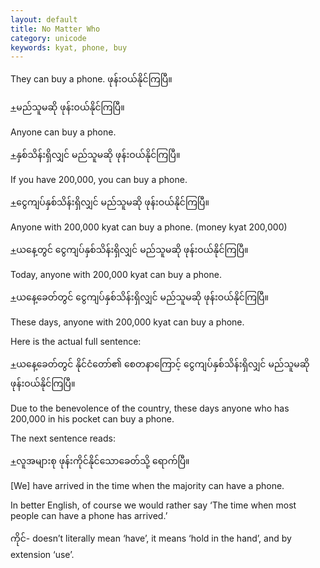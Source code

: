 ```yaml
---
layout: default
title: No Matter Who
category: unicode
keywords: kyat, phone, buy
---
```


<p>They can buy a phone.  <span class='mm3'>ဖုန်းဝယ်နိုင်ကြပြီ။</span></p>
<p class="hide-trigger"><a href='#'>+</a><span class='mm3'>မည်သူမဆို ဖုန်းဝယ်နိုင်ကြပြီ။</span></p>
<p class='hide-this'>Anyone can buy a phone.</p>

<p class="hide-trigger"><a href='#'>+</a><span class='mm3'>နှစ်သိန်းရှိလျှင် မည်သူမဆို ဖုန်းဝယ်နိုင်ကြပြီ။</span></p>
<p class='hide-this'>If you have 200,000, you can buy a phone.</p>

<p class="hide-trigger"><a href='#'>+</a><span class='mm3'>ငွေကျပ်နှစ်သိန်းရှိလျှင် မည်သူမဆို ဖုန်းဝယ်နိုင်ကြပြီ။</span></p>
<p class='hide-this'>Anyone with 200,000 kyat can buy a phone. (money kyat 200,000)</p>

<p class="hide-trigger"><a href='#'>+</a><span class='mm3'>ယနေ့တွင် ငွေကျပ်နှစ်သိန်းရှိလျှင် မည်သူမဆို ဖုန်းဝယ်နိုင်ကြပြီ။</span></p>
<p class='hide-this'>Today, anyone with 200,000 kyat can buy a phone.</p>

<p class="hide-trigger"><a href='#'>+</a><span class='mm3'>ယနေ့ခေတ်တွင် ငွေကျပ်နှစ်သိန်းရှိလျှင် မည်သူမဆို ဖုန်းဝယ်နိုင်ကြပြီ။</span></p>
<p class='hide-this'>These days, anyone with 200,000 kyat can buy a phone.</p>

<p>Here is the actual full sentence:</p>
<p class="hide-trigger"><a href='#'>+</a><span class='mm3'>ယနေ့ခေတ်တွင် နိုင်ငံတော်၏ စေတနာကြောင့် ငွေကျပ်နှစ်သိန်းရှိလျှင် မည်သူမဆို ဖုန်းဝယ်နိုင်ကြပြီ။</span></p>
<p class='hide-this'>Due to the benevolence of the country, these days anyone who has 200,000 in his pocket can buy a phone.</p>

<p>The next sentence reads:</p>
<p class="hide-trigger"><a href='#'>+</a><span class='mm3'>လူအများစု ဖုန်းကိုင်နိုင်သောခေတ်သို့ ရောက်ပြီ။</span></p>
<p class='hide-this'>[We] have arrived in the time when the majority can have a phone.</p>

<p>In better English, of course we would rather say ‘The time when most people can have a phone has arrived.’</p>
<p><span class='mm3'>ကိုင်</span>- doesn’t literally mean ‘have’, it means ‘hold in the hand’, and by extension ‘use’.</p>
